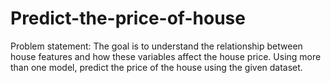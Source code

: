 # Predict-the-price-of-house

Problem statement: The goal is to understand the relationship between house features and how these variables affect the house price. Using more than one model, predict the price of the house using the given dataset.
